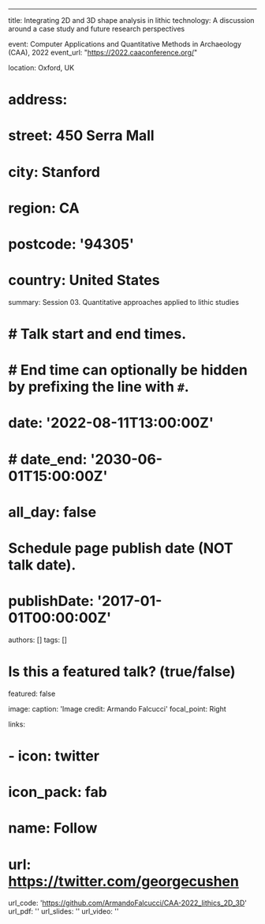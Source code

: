 ---
title: Integrating 2D and 3D shape analysis in lithic technology: A discussion around a case study and future research perspectives

event: Computer Applications and Quantitative Methods in Archaeology (CAA), 2022
event_url: "https://2022.caaconference.org/"

location: Oxford, UK
# address:
#   street: 450 Serra Mall
#   city: Stanford
#   region: CA
#   postcode: '94305'
#   country: United States

summary: Session 03. Quantitative approaches applied to lithic studies

# # Talk start and end times.
# #   End time can optionally be hidden by prefixing the line with `#`.
# date: '2022-08-11T13:00:00Z'
# # date_end: '2030-06-01T15:00:00Z'
# all_day: false

# Schedule page publish date (NOT talk date).
# publishDate: '2017-01-01T00:00:00Z'

authors: []
tags: []

# Is this a featured talk? (true/false)
featured: false

image:
  caption: 'Image credit: Armando Falcucci'
  focal_point: Right

links:
  # - icon: twitter
  #   icon_pack: fab
  #   name: Follow
  #   url: https://twitter.com/georgecushen
url_code: 'https://github.com/ArmandoFalcucci/CAA-2022_lithics_2D_3D'
url_pdf: ''
url_slides: ''
url_video: ''
